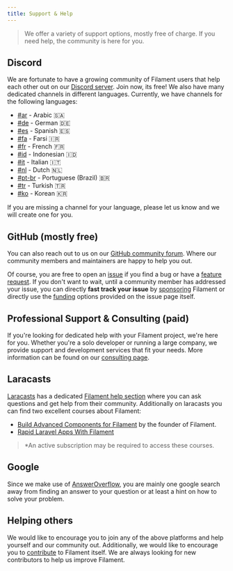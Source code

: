 ```yaml
---
title: Support & Help
---
```


> We offer a variety of support options, mostly free of charge. If you need help, the community is here for you.

## Discord

We are fortunate to have a growing community of Filament users that help each other out on our [Discord server](https://filamentphp.com/discord). Join now, its free!
We also have many dedicated channels in different languages. Currently, we have channels for the following languages:

- [#ar](https://discord.com/channels/883083792112300104/961199444789973024) - Arabic 🇸🇦
- [#de](https://discord.com/channels/883083792112300104/998221767850070057) - German 🇩🇪
- [#es](https://discord.com/channels/883083792112300104/1049794522181275749) - Spanish 🇪🇸
- [#fa](https://discord.com/channels/883083792112300104/1042736860826443807) - Farsi 🇮🇷
- [#fr](https://discord.com/channels/883083792112300104/978572814317682688) - French 🇫🇷
- [#id](https://discord.com/channels/883083792112300104/1051444835254538271) - Indonesian 🇮🇩
- [#it](https://discord.com/channels/883083792112300104/979015654675996672) - Italian 🇮🇹
- [#nl](https://discord.com/channels/883083792112300104/998685582031061102) - Dutch 🇳🇱
- [#pt-br](https://discord.com/channels/883083792112300104/966832715536162846) - Portuguese (Brazil) 🇧🇷
- [#tr](https://discord.com/channels/883083792112300104/988729996803702794) - Turkish 🇹🇷
- [#ko](https://discord.com/channels/883083792112300104/1221712398017232926) - Korean 🇰🇷

If you are missing a channel for your language, please let us know and we will create one for you.

## GitHub (mostly free)

You can also reach out to us on our [GitHub community forum](https://github.com/filamentphp/filament/discussions). Where our community members and maintainers are happy to help you out.

Of course, you are free to open an [issue](https://github.com/filamentphp/filament/discussions/new/choose) if you find a bug or have a [feature request](https://filamentphp.com/docs/3.x/support/contributing#development-of-new-features). If you don't want to wait, until a community member has addressed your issue, you can directly **fast track your issue** by [sponsoring](https://github.com/filamentphp/filament?sponsor=1) Filament or directly use the [funding](https://github.com/filamentphp/filament/issues?q=is%3Aopen+is%3Aissue+label%3Afund) options provided on the issue page itself.

## Professional Support & Consulting (paid)

If you're looking for dedicated help with your Filament project, we're here for you. Whether you're a solo developer or running a large company, we provide support and development services that fit your needs.
More information can be found on our [consulting page](https://filamentphp.com/consulting).

## Laracasts 

[Laracasts](https://laracasts.com/) has a dedicated [Filament help section](https://laracasts.com/discuss/channels/filament) where you can ask questions and get help from their community.
Additionally on laracasts you can find two excellent courses about Filament:

- [Build Advanced Components for Filament](https://laracasts.com/series/build-advanced-components-for-filament) by the founder of Filament.
- [Rapid Laravel Apps With Filament](https://laracasts.com/series/rapid-laravel-development-with-filament)

> *An active subscription may be required to access these courses.

## Google

Since we make use of [AnswerOverflow](https://www.answeroverflow.com/c/883083792112300104), you are mainly one google search away from finding an answer to your question or at least a hint on how to solve your problem.

## Helping others

We would like to encourage you to join any of the above platforms and help yourself and our community out. Additionally, we would like to encourage you to [contribute](https://filamentphp.com/docs/3.x/support/contributing) to Filament itself. We are always looking for new contributors to help us improve Filament.